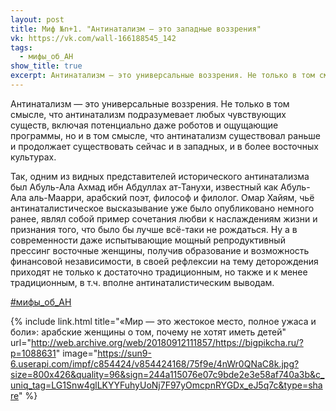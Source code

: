 ```yaml
---
layout: post
title: Миф №n+1. "Антинатализм — это западные воззрения"
vk: https://vk.com/wall-166188545_142
tags:
  - мифы_об_АН
show_title: true
excerpt: Антинатализм — это универсальные воззрения. Не только в том смысле, что антинатализм подразумевает любых чувствующих существ, включая потенциально даже роботов и ощущающие программы, но и в том смысле, что антинатализм существовал раньше и продолжает существовать сейчас и в западных, и в более восточных культурах.
---
```

Антинатализм — это универсальные воззрения. Не только в том смысле, что антинатализм подразумевает любых чувствующих существ, включая потенциально даже роботов и ощущающие программы, но и в том смысле, что антинатализм существовал раньше и продолжает существовать сейчас и в западных, и в более восточных культурах. 

Так, одним из видных представителей исторического антинатализма был Абуль-Ала Ахмад ибн Абдуллах ат-Танухи, известный как Абуль-Ала аль-Маарри, арабский поэт, философ и филолог. Омар Хайям, чьё антинаталистическое высказывание уже было опубликовано немного ранее, являл собой пример сочетания любви к наслаждениям жизни и признания того, что было бы лучше всё-таки не рождаться. Ну а в современности даже испытывающие мощный репродуктивный прессинг восточные женщины, получив образование и возможность финансовой независимости, в своей рефлексии на тему деторождения приходят не только к достаточно традиционным, но также и к менее традиционным, в т.ч. вполне антинаталистическим выводам.

[#мифы_об_АН](poisk.html#мифы_об_АН)

{% include link.html title="«Мир — это жестокое место, полное ужаса и боли»: арабские женщины о том, почему не хотят иметь детей" url="http://web.archive.org/web/20180912111857/https://bigpikcha.ru/?p=1088631" image="https://sun9-6.userapi.com/impf/c854424/v854424168/75f9e/4nWr0QNaC8k.jpg?size=800x426&quality=96&sign=244a115076e07c9bde2e3e58af740a3b&c_uniq_tag=LG1Snw4glLKYYFuhyUoNj7F97yOmcpnRYGDx_eJ5q7c&type=share" %}
